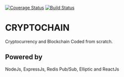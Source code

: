[![Coverage Status](https://coveralls.io/repos/github/tebieto/cryptochain/badge.svg?branch=develop)](https://coveralls.io/github/tebieto/cryptochain?branch=develop) [![Build Status](https://travis-ci.com/tebieto/cryptochain.svg?branch=develop)](https://travis-ci.com/tebieto/cryptochain)

# CRYPTOCHAIN
Cryptocurrency and Blockchain Coded from scratch. 

## Powered by
NodeJs, ExpressJs, Redis Pub/Sub, Elliptic and ReactJs